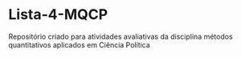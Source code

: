 # Lista-4-MQCP
Repositório criado para atividades avaliativas da disciplina métodos quantitativos aplicados em Ciência Política
